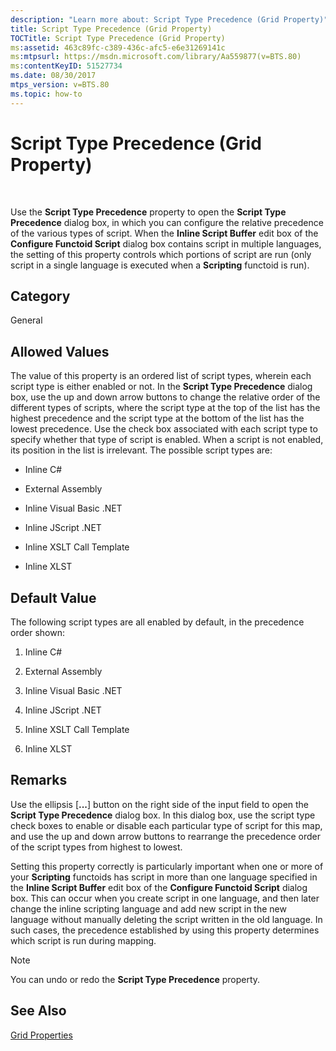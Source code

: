 ```yaml
---
description: "Learn more about: Script Type Precedence (Grid Property)"
title: Script Type Precedence (Grid Property)
TOCTitle: Script Type Precedence (Grid Property)
ms:assetid: 463c89fc-c389-436c-afc5-e6e31269141c
ms:mtpsurl: https://msdn.microsoft.com/library/Aa559877(v=BTS.80)
ms:contentKeyID: 51527734
ms.date: 08/30/2017
mtps_version: v=BTS.80
ms.topic: how-to
---
```


# Script Type Precedence (Grid Property)

 

Use the **Script Type Precedence** property to open the **Script Type Precedence** dialog box, in which you can configure the relative precedence of the various types of script. When the **Inline Script Buffer** edit box of the **Configure Functoid Script** dialog box contains script in multiple languages, the setting of this property controls which portions of script are run (only script in a single language is executed when a **Scripting** functoid is run).

## Category

General

## Allowed Values

The value of this property is an ordered list of script types, wherein each script type is either enabled or not. In the **Script Type Precedence** dialog box, use the up and down arrow buttons to change the relative order of the different types of scripts, where the script type at the top of the list has the highest precedence and the script type at the bottom of the list has the lowest precedence. Use the check box associated with each script type to specify whether that type of script is enabled. When a script is not enabled, its position in the list is irrelevant. The possible script types are:

  - Inline C\#

  - External Assembly

  - Inline Visual Basic .NET

  - Inline JScript .NET

  - Inline XSLT Call Template

  - Inline XLST

## Default Value

The following script types are all enabled by default, in the precedence order shown:

1.  Inline C\#

2.  External Assembly

3.  Inline Visual Basic .NET

4.  Inline JScript .NET

5.  Inline XSLT Call Template

6.  Inline XLST

## Remarks

Use the ellipsis \[**...**\] button on the right side of the input field to open the **Script Type Precedence** dialog box. In this dialog box, use the script type check boxes to enable or disable each particular type of script for this map, and use the up and down arrow buttons to rearrange the precedence order of the script types from highest to lowest.

Setting this property correctly is particularly important when one or more of your **Scripting** functoids has script in more than one language specified in the **Inline Script Buffer** edit box of the **Configure Functoid Script** dialog box. This can occur when you create script in one language, and then later change the inline scripting language and add new script in the new language without manually deleting the script written in the old language. In such cases, the precedence established by using this property determines which script is run during mapping.


> [!NOTE]
> <P>You can undo or redo the <STRONG>Script Type Precedence</STRONG> property.</P>



## See Also

[Grid Properties](grid-properties.md)

